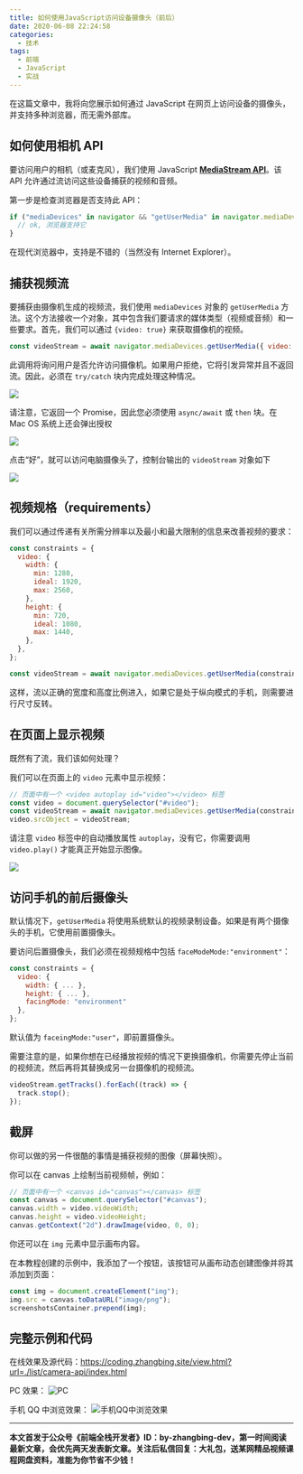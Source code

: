 ```yaml
---
title: 如何使用JavaScript访问设备摄像头（前后）
date: 2020-06-08 22:24:58
categories:
  - 技术
tags:
  - 前端
  - JavaScript
  - 实战
---
```


在这篇文章中，我将向您展示如何通过 JavaScript 在网页上访问设备的摄像头，并支持多种浏览器，而无需外部库。

<!-- more -->

## 如何使用相机 API

要访问用户的相机（或麦克风），我们使用 JavaScript **[MediaStream API](https://developer.mozilla.org/en-US/docs/Web/API/Media_Streams_API)**。该 API 允许通过流访问这些设备捕获的视频和音频。

第一步是检查浏览器是否支持此 API：

```javascript
if ("mediaDevices" in navigator && "getUserMedia" in navigator.mediaDevices) {
  // ok, 浏览器支持它
}
```

在现代浏览器中，支持是不错的（当然没有 Internet Explorer）。

## 捕获视频流

要捕获由摄像机生成的视频流，我们使用 `mediaDevices` 对象的 `getUserMedia` 方法。这个方法接收一个对象，其中包含我们要请求的媒体类型（视频或音频）和一些要求。首先，我们可以通过 `{video: true}` 来获取摄像机的视频。

```javascript
const videoStream = await navigator.mediaDevices.getUserMedia({ video: true });
```

此调用将询问用户是否允许访问摄像机。如果用户拒绝，它将引发异常并且不返回流。因此，必须在 `try/catch` 块内完成处理这种情况。

![](http://myimgcloud.oss-cn-hangzhou.aliyuncs.com/202006/cameras-with-javascript/2.png)

请注意，它返回一个 Promise，因此您必须使用 `async/await` 或 `then` 块。在 Mac OS 系统上还会弹出授权

![](http://myimgcloud.oss-cn-hangzhou.aliyuncs.com/202006/cameras-with-javascript/3.png)

点击“好”，就可以访问电脑摄像头了，控制台输出的 `videoStream` 对象如下

![](http://myimgcloud.oss-cn-hangzhou.aliyuncs.com/202006/cameras-with-javascript/4.png)

## 视频规格（requirements）

我们可以通过传递有关所需分辨率以及最小和最大限制的信息来改善视频的要求：

```javascript
const constraints = {
  video: {
    width: {
      min: 1280,
      ideal: 1920,
      max: 2560,
    },
    height: {
      min: 720,
      ideal: 1080,
      max: 1440,
    },
  },
};

const videoStream = await navigator.mediaDevices.getUserMedia(constraints);
```

这样，流以正确的宽度和高度比例进入，如果它是处于纵向模式的手机，则需要进行尺寸反转。

## 在页面上显示视频

既然有了流，我们该如何处理？

我们可以在页面上的 `video` 元素中显示视频：

```javascript
// 页面中有一个 <video autoplay id="video"></video> 标签
const video = document.querySelector("#video");
const videoStream = await navigator.mediaDevices.getUserMedia(constraints);
video.srcObject = videoStream;
```

请注意 `video` 标签中的自动播放属性 `autoplay`，没有它，你需要调用 `video.play()` 才能真正开始显示图像。

![](http://myimgcloud.oss-cn-hangzhou.aliyuncs.com/202006/cameras-with-javascript/5.png)

## 访问手机的前后摄像头

默认情况下，`getUserMedia` 将使用系统默认的视频录制设备。如果是有两个摄像头的手机，它使用前置摄像头。

要访问后置摄像头，我们必须在视频规格中包括 `faceModeMode:"environment"`：

```javascript
const constraints = {
  video: {
    width: { ... },
    height: { ... },
    facingMode: "environment"
  },
};
```

默认值为 `faceingMode:"user"`，即前置摄像头。

需要注意的是，如果你想在已经播放视频的情况下更换摄像机，你需要先停止当前的视频流，然后再将其替换成另一台摄像机的视频流。

```javascript
videoStream.getTracks().forEach((track) => {
  track.stop();
});
```

## 截屏

你可以做的另一件很酷的事情是捕获视频的图像（屏幕快照）。

你可以在 canvas 上绘制当前视频帧，例如：

```javascript
// 页面中有一个 <canvas id="canvas"></canvas> 标签
const canvas = document.querySelector("#canvas");
canvas.width = video.videoWidth;
canvas.height = video.videoHeight;
canvas.getContext("2d").drawImage(video, 0, 0);
```

你还可以在 `img` 元素中显示画布内容。

在本教程创建的示例中，我添加了一个按钮，该按钮可从画布动态创建图像并将其添加到页面：

```javascript
const img = document.createElement("img");
img.src = canvas.toDataURL("image/png");
screenshotsContainer.prepend(img);
```

## 完整示例和代码

在线效果及源代码：https://coding.zhangbing.site/view.html?url=./list/camera-api/index.html

PC 效果：
![PC](http://myimgcloud.oss-cn-hangzhou.aliyuncs.com/202006/cameras-with-javascript/6.png)

手机 QQ 中浏览效果：
![手机QQ中浏览效果](http://myimgcloud.oss-cn-hangzhou.aliyuncs.com/202006/cameras-with-javascript/7.jpg)

---

**本文首发于公众号《前端全栈开发者》ID：by-zhangbing-dev，第一时间阅读最新文章，会优先两天发表新文章。关注后私信回复：大礼包，送某网精品视频课程网盘资料，准能为你节省不少钱！**
